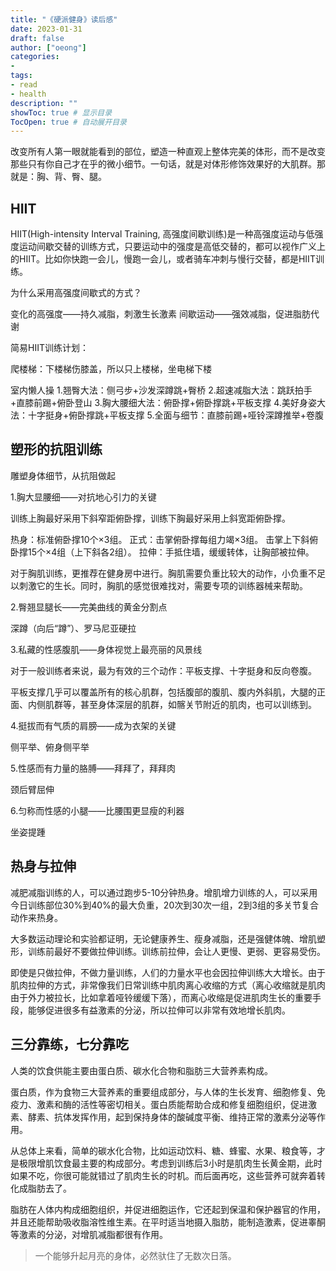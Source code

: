 ```yaml
---
title: "《硬派健身》读后感"
date: 2023-01-31
draft: false
author: ["oeong"]
categories: 
- 
tags: 
- read
- health
description: ""
showToc: true # 显示目录
TocOpen: true # 自动展开目录
---
```


改变所有人第一眼就能看到的部位，塑造一种直观上整体完美的体形，而不是改变那些只有你自己才在乎的微小细节。一句话，就是对体形修饰效果好的大肌群。那就是：胸、背、臀、腿。

## HIIT

HIIT(High-intensity Interval Training, 高强度间歇训练)是一种高强度运动与低强度运动间歇交替的训练方式，只要运动中的强度是高低交替的，都可以视作广义上的HIIT。比如你快跑一会儿，慢跑一会儿，或者骑车冲刺与慢行交替，都是HIIT训练。

为什么采用高强度间歇式的方式？

变化的高强度——持久减脂，刺激生长激素
间歇运动——强效减脂，促进脂肪代谢

简易HIIT训练计划：

爬楼梯：下楼梯伤膝盖，所以只上楼梯，坐电梯下楼

室内懒人操
1.翘臀大法：侧弓步+沙发深蹲跳+臀桥
2.超速减脂大法：跳跃拍手+直膝前踢+俯卧登山
3.胸大腰细大法：俯卧撑+俯卧撑跳+平板支撑
4.美好身姿大法：十字挺身+俯卧撑跳+平板支撑
5.全面与细节：直膝前踢+哑铃深蹲推举+卷腹

## 塑形的抗阻训练

雕塑身体细节，从抗阻做起

1.胸大显腰细——对抗地心引力的关键

训练上胸最好采用下斜窄距俯卧撑，训练下胸最好采用上斜宽距俯卧撑。

热身：标准俯卧撑10个×3组。
正式：击掌俯卧撑每组力竭×3组。
击掌上下斜俯卧撑15个×4组（上下斜各2组）。
拉伸：手抵住墙，缓缓转体，让胸部被拉伸。

对于胸肌训练，更推荐在健身房中进行。胸肌需要负重比较大的动作，小负重不足以刺激它的生长。同时，胸肌的感觉很难找对，需要专项的训练器械来帮助。

2.臀翘显腿长——完美曲线的黄金分割点

深蹲（向后“蹲”）、罗马尼亚硬拉

3.私藏的性感腹肌——身体视觉上最亮丽的风景线

对于一般训练者来说，最为有效的三个动作：平板支撑、十字挺身和反向卷腹。

平板支撑几乎可以覆盖所有的核心肌群，包括腹部的腹肌、腹内外斜肌，大腿的正面、内侧肌群等，甚至身体深层的肌群，如髂关节附近的肌肉，也可以训练到。

4.挺拔而有气质的肩膀——成为衣架的关键

侧平举、俯身侧平举

5.性感而有力量的胳膊——拜拜了，拜拜肉

颈后臂屈伸

6.匀称而性感的小腿——比腰围更显瘦的利器

坐姿提踵

## 热身与拉伸

减肥减脂训练的人，可以通过跑步5-10分钟热身。增肌增力训练的人，可以采用今日训练部位30%到40%的最大负重，20次到30次一组，2到3组的多关节复合动作来热身。

大多数运动理论和实验都证明，无论健康养生、瘦身减脂，还是强健体魄、增肌塑形，训练前最好不要做拉伸训练。训练前拉伸，会让人更慢、更弱、更容易受伤。

即使是只做拉伸，不做力量训练，人们的力量水平也会因拉伸训练大大增长。由于肌肉拉伸的方式，非常像我们日常训练中肌肉离心收缩的方式（离心收缩就是肌肉由于外力被拉长，比如拿着哑铃缓缓下落），而离心收缩是促进肌肉生长的重要手段，能够促进很多有益激素的分泌，所以拉伸可以非常有效地增长肌肉。

## **三分靠练，七分靠吃**

人类的饮食供能主要由蛋白质、碳水化合物和脂肪三大营养素构成。

蛋白质，作为食物三大营养素的重要组成部分，与人体的生长发育、细胞修复、免疫力、激素和酶的活性等密切相关。蛋白质能帮助合成和修复细胞组织，促进激素、酵素、抗体发挥作用，起到保持身体的酸碱度平衡、维持正常的激素分泌等作用。

从总体上来看，简单的碳水化合物，比如运动饮料、糖、蜂蜜、水果、粮食等，才是极限增肌饮食最主要的构成部分。考虑到训练后3小时是肌肉生长黄金期，此时如果不吃，你很可能就错过了肌肉生长的时机。而后面再吃，这些营养可就奔着转化成脂肪去了。

脂肪在人体内构成细胞组织，并促进细胞运作，它还起到保温和保护器官的作用，并且还能帮助吸收脂溶性维生素。在平时适当地摄入脂肪，能制造激素，促进睾酮等激素的分泌，对增肌减脂都很有作用。

> 一个能够升起月亮的身体，必然驮住了无数次日落。